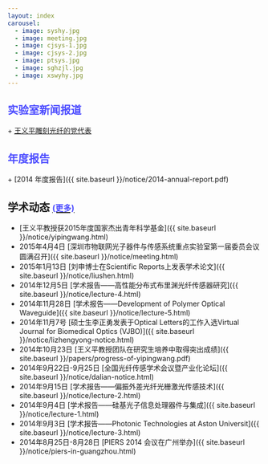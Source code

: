 ```yaml
---
layout: index
carousel:
  - image: syshy.jpg
  - image: meeting.jpg
  - image: cjsys-1.jpg
  - image: cjsys-2.jpg
  - image: ptsys.jpg
  - image: sghzjl.jpg
  - image: xswyhy.jpg
---
```

<h2 style="color: #4D4DFF;">实验室新闻报道</h2>
+ <a href="http://www.s1979.com/dianshi/first/201505/21144461521.shtml">王义平雕刻光纤的党代表<a>

<h2 style="color: #4D4DFF;">年度报告</h2>
+ [2014 年度报告]({{ site.baseurl }}/notice/2014-annual-report.pdf)

<h2 style="color: #4D4DFF;">学术动态 <a href="{{ site.baseurl }}/publications/"><span style="font-size: 1.0rem; color: #4D4DFF;">(更多)</span></a></h2>

+ [王义平教授获2015年度国家杰出青年科学基金]({{ site.baseurl }}/notice/yipingwang.html)
+ 2015年4月4日
  [深圳市物联网光子器件与传感系统重点实验室第一届委员会议圆满召开]({{ site.baseurl }}/notice/meeting.html)
+ 2015年1月13日
  [刘申博士在Scientific Reports上发表学术论文]({{ site.baseurl }}/notice/liushen.html)
+ 2014年12月5日
  [学术报告——高性能分布式布里渊光纤传感器研究]({{ site.baseurl }}/notice/lecture-4.html)
+ 2014年11月28日
  [学术报告——Development of Polymer Optical Waveguide]({{ site.baseurl }}/notice/lecture-5.html)
+ 2014年11月7号
  [硕士生李正勇发表于Optical Letters的工作入选Virtual Journal for Biomedical Optics (VJBO)]({{ site.baseurl }}/notice/lizhengyong-notice.html)
+ 2014年10月23日
  [王义平教授团队在研究生培养中取得突出成绩]({{ site.baseurl }}/papers/progress-of-yipingwang.pdf)
+ 2014年9月22日-9月25日
  [全国光纤传感学术会议暨产业化论坛]({{ site.baseurl }}/notice/dalian-notice.html)
+ 2014年9月15日
  [学术报告——偏振外差光纤光栅激光传感技术]({{ site.baseurl }}/notice/lecture-2.html)
+ 2014年9月4日
  [学术报告——硅基光子信息处理器件与集成]({{ site.baseurl }}/notice/lecture-1.html)
+ 2014年9月3日
  [学术报告——Photonic Technologies at Aston Universit]({{ site.baseurl }}/notice/lecture-3.html)
+ 2014年8月25日-8月28日
  [PIERS 2014 会议在广州举办]({{ site.baseurl }}/notice/piers-in-guangzhou.html)
